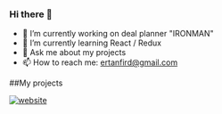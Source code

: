 ### Hi there 👋

<!--
**ertanfird/ertanfird** is a ✨ _special_ ✨ repository because its `README.md` (this file) appears on your GitHub profile.

Here are some ideas to get you started:
-->

- 🔭 I’m currently working on deal planner "IRONMAN"
- 🌱 I’m currently learning React / Redux
- 💬 Ask me about my projects
- 📫 How to reach me: ertanfird@gmail.com

##My projects

[![website]()]([](https://ertanfird.github.io/portfolio/))


